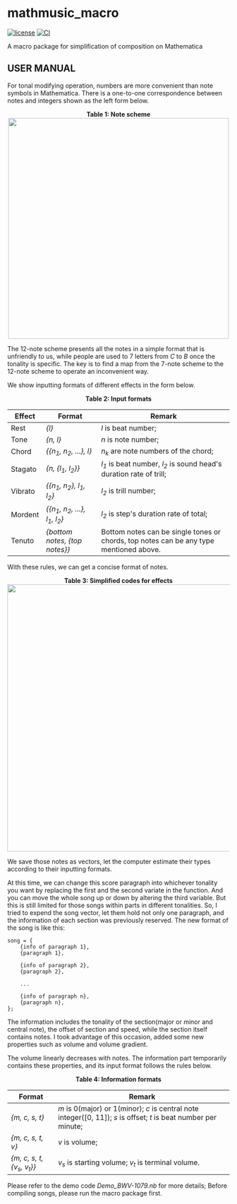 # mathmusic_macro

[![license](https://img.shields.io/github/license/george-chou/mathmusic_macro.svg)](https://github.com/george-chou/mathmusic_macro/blob/master/LICENSE)
[![CI](https://github.com/george-chou/mathmusic_macro/workflows/CI/badge.svg?branch=master)](https://github.com/george-chou/mathmusic_macro/actions)

A macro package for simplification of composition on Mathematica

## USER MANUAL

For tonal modifying operation, numbers are more convenient than note symbols in Mathematica. There is a one-to-one correspondence between notes and integers shown as the left form below.

<div align=center>
    <b>Table 1: Note scheme</b><br>
    <img width="500" src="https://george-chou.github.io/covers/mathmusic_macro/t1.png"/>
</div>

The 12-note scheme presents all the notes in a simple format that is unfriendly to us, while people are used to 7 letters from _C_ to _B_ once the tonality is specific. The key is to find a map from the 7-note scheme to the 12-note scheme to operate an inconvenient way.

We show inputting formats of different effects in the form below.

<div align=center><b>Table 2: Input formats</b><br></div>

| Effect | Format | Remark |
| --- | --- | --- |
| Rest | *{l}* | *l* is beat number; |
| Tone | *{n, l}* | *n* is note number; |
| Chord | *{{n<sub>1</sub>, n<sub>2</sub>, ...}, l}* | *n<sub>k</sub>* are note numbers of the chord; |
| Stagato | *{n, {l<sub>1</sub>, l<sub>2</sub>}}* | *l<sub>1</sub>* is beat number, *l<sub>2</sub>* is sound head's duration rate of trill; |
| Vibrato | *{{n<sub>1</sub>, n<sub>2</sub>}, l<sub>1</sub>, l<sub>2</sub>}* | *l<sub>2</sub>* is trill number; |
| Mordent | *{{n<sub>1</sub>, n<sub>2</sub>, ...}, l<sub>1</sub>, l<sub>2</sub>}* | *l<sub>2</sub>* is step's duration rate of total; |
| Tenuto | *{bottom notes, {top notes}}* | Bottom notes can be single tones or chords, top notes can be any type mentioned above. |

With these rules, we can get a concise format of notes.

<div align=center>
    <b>Table 3: Simplified codes for effects</b><br>
    <img width="605" src="https://george-chou.github.io/covers/mathmusic_macro/t3.PNG"/>
</div>

We save those notes as vectors, let the computer estimate their types according to their inputting formats.

At this time, we can change this score paragraph into whichever tonality you want by replacing the first and the second variate in the function. And you can move the whole song up or down by altering the third variable. But this is still limited for those songs within parts in different tonalities. So, I tried to expend the song vector, let them hold not only one paragraph, and the information of each section was previously reserved. The new format of the song is like this:

```
song = {
    {info of paragraph 1},
    {paragraph 1},

    {info of paragraph 2},
    {paragraph 2},

    ...

    {info of paragraph n},
    {paragraph n},
};
```

The information includes the tonality of the section(major or minor and central note), the offset of section and speed, while the section itself contains notes. I took advantage of this occasion, added some new properties such as volume and volume gradient.

The volume linearly decreases with notes. The information part temporarily contains these properties, and its input format follows the rules below.

<div align=center><b>Table 4: Information formats</b><br></div>

| Format | Remark |
| --- | --- |
| *{m, c, s, t}* | *m* is 0(major) or 1(minor); *c* is central note integer([0, 11]); *s* is offset; *t* is beat number per minute; |
| *{m, c, s, t, v}* | *v* is volume; |
| *{m, c, s, t, {v<sub>s</sub>, v<sub>t</sub>}}* | *v<sub>s</sub>* is starting volume; *v<sub>t</sub>* is terminal volume. |

Please refer to the demo code _Demo_BWV-1079.nb_ for more details; Before compiling songs, please run the macro package first.
